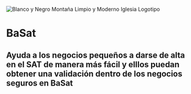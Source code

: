 ![Blanco y Negro Montaña Limpio y Moderno Iglesia Logotipo](https://user-images.githubusercontent.com/87052761/127759940-86c70ed7-4709-4038-80f8-646b323c7724.png)
# BaSat
## Ayuda a los negocios pequeños a darse de alta en el SAT de manera más fácil y elllos puedan obtener una validación dentro de los negocios seguros en BaSat
